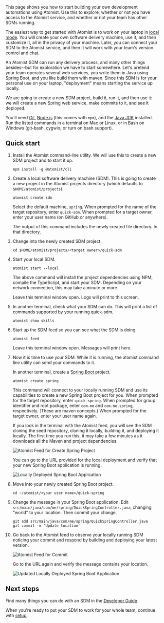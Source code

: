 This page shows you how to start building your own development automations using Atomist.
Use this to explore, whether or not you have access to the Atomist service, and whether
or not your team has other SDMs running.

The easiest way to get started with Atomist is to work on your
laptop in [local mode][local].
You will create your own software delivery machine, use it,
 and then customize it, all in the privacy of your machine. Later, you can connect your SDM to the Atomist service,
  and then it will work with your team's version control and chat.
 
An Atomist SDM can run any delivery process, and many other things besides--but for exploration we have to start somewhere.
Let's pretend your team operates several web services, you write them in Java using Spring Boot, and you like build them with maven.
Since this SDM is for your personal use on your laptop, "deployment" means starting the service up locally.

We are going to create a new SDM project, build it, run it, and then use it: we will create a new Spring web service,
make commits to it, and see it deployed. 

You'll need [Git][git],
[Node.js][node] (this comes with `npm`), and the [Java JDK][jdk] installed. Run the listed commands in a terminal on Mac or Linux, or in Bash on Windows (git-bash, cygwin, or turn on bash support).

[git]: https://git-scm.com/downloads  (Install Git)
[node]: https://nodejs.org/ (Node.js)
[jdk]: http://jdk.java.net/ (Java JDK)
[local]: developer/local.md (SDM Local Mode)


## Quick start

1.  Install the Atomist command-line utility. We will use this to create a new SDM project and to start it up.

        npm install -g @atomist/cli

2.  Create a local software delivery machine (SDM). This is going to create a new project
 in the Atomist projects directory (which defaults to `$HOME/atomist/projects`).

        atomist create sdm

    Select the default machine, `spring`.  When prompted for the name
    of the target repository, enter `quick-sdm`.  When prompted for a
    target owner, enter your user name (on GitHub or anywhere).

    The output of this command includes the newly created file directory. In that directory,

3.  Change into the newly created SDM project.

        cd $HOME/atomist/projects/<target owner>/quick-sdm

4.  Start your local SDM.

        atomist start --local

    The above command will install the project dependencies using NPM,
    compile the TypeScript, and start your SDM.  Depending on your
    network connection, this may take a minute or more.

    Leave this terminal window open. Logs will print to this screen.


6.  In another terminal, check what your SDM can do. This will print a list of commands supported by your running quick-sdm.

        atomist show skills

5.  Start up the SDM feed so you can see what the
    SDM is doing.

        atomist feed

    Leave this terminal window open. Messages will print here.

6.  Now it is time to use your SDM. While it is running, the atomist command line utility can send your commands to it. 

    In another terminal, create a [Spring Boot][spring-boot] project.

        atomist create spring

    This command will connect to your locally running SDM and use its
    capabilities to create a new Spring Boot project for you.  When
    prompted for the target repository, enter `quick-spring`.  When
    prompted for group identifier and root package, enter `com.me` and
    `com.me.spring`, respectively. (These are maven concepts.) 
     When prompted for the target
    owner, enter your user name again.

    If you look in the terminal with the Atomist feed, you will see
    the SDM cloning the seed repository, cloning it locally, building
    it, and deploying it locally.  The first time you run this, it may
    take a few minutes as it downloads all the Maven and project
    dependencies.

    ![Atomist Feed for Create Spring Project](img/atomist-feed-create-spring.png)

    You can go to the URL provided for the local deployment and verify
    that your new Spring Boot application is running.

    ![Locally Deployed Spring Boot Application](img/spring-boot-service.png)

7.  Move into your newly created Spring Boot project.

        cd ~/atomist/<your user name>/quick-spring

8.  Change the message in your Spring Boot application.  Edit
    `src/main/java/com/me/spring/QuickSpringController.java`, changing
    "world" to your location.  Then commit your change.

        git add src/main/java/com/me/spring/QuickSpringController.java
        git commit -m 'Update location'

9.  Go back to the Atomist feed to observe your locally running SDM
    noticing your commit and respond by building and deploying your
    latest version.

    ![Atomist Feed for Commit](img/atomist-feed-commit.png)

    Go to the URL again and verify the message contains your location.

    ![Updated Locally Deployed Spring Boot Application](img/spring-boot-service-location.png)

[spring-boot]: https://spring.io/projects/spring-boot (Spring Boot)

## Next steps

<!-- I would like to add a link to a page or video describing how this spring sdm works -->

Find many things you can do with an SDM in the
[Developer Guide][developer-guide].

When you're ready to put your SDM to work for your whole team,
continue with [setup][].

[developer-guide]: developer/index.md (Atomist Developer Guide)
[setup]: user/index.md (Atomist Setup)
